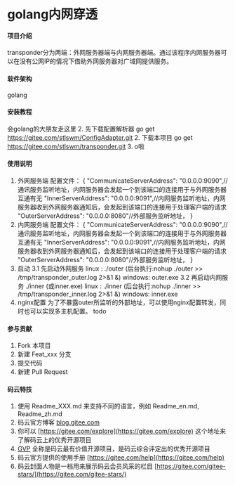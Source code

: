 # golang内网穿透

#### 项目介绍
transponder分为两端：外网服务器端与内网服务器端。通过该程序内网服务器可以在没有公网IP的情况下借助外网服务器对广域网提供服务。

#### 软件架构
golang


#### 安装教程

会golang的大朋友走这里
2. 先下载配置解析器 
go get https://gitee.com/stlswm/ConfigAdapter.git
2. 下载本项目
go get https://gitee.com/stlswm/transponder.git
3. o啦

#### 使用说明

1. 外网服务端
    配置文件：
    {
        "CommunicateServerAddress": "0.0.0.0:9090",//通讯服务监听地址，内网服务器会发起一个到该端口的连接用于与外网服务器互通有无
        "InnerServerAddress": "0.0.0.0:9091",//内网服务监听地址，内网服务器收到外网服务器通知后，会发起到该端口的连接用于处理客户端的请求
        "OuterServerAddress": "0.0.0.0:8080"//外部服务监听地址，
    }
2. 内网服务端
    配置文件：
    {
        "CommunicateServerAddress": "0.0.0.0:9090",//通讯服务监听地址，内网服务器会发起一个到该端口的连接用于与外网服务器互通有无
        "InnerServerAddress": "0.0.0.0:9091",//内网服务监听地址，内网服务器收到外网服务器通知后，会发起到该端口的连接用于处理客户端的请求
        "OuterServerAddress": "0.0.0.0:8080"//外部服务监听地址，
    }
3. 启动
   3.1 先启动外网服务 
        linux : ./outer (后台执行:nohup ./outer >> /tmp/transponder_outer.log 2>&1 &)
        windows: outer.exe
   3.2 再启动内网服务 ./inner (或inner.exe)
        linux : ./inner (后台执行:nohup ./inner >> /tmp/transponder_inner.log 2>&1 &)
		windows: inner.exe
3. nginx配置
    为了不暴露outer所监听的外部地址，可以使用nginx配置转发，同时也可以实现多主机配置。
    todo

#### 参与贡献

1. Fork 本项目
2. 新建 Feat_xxx 分支
3. 提交代码
4. 新建 Pull Request


#### 码云特技

1. 使用 Readme\_XXX.md 来支持不同的语言，例如 Readme\_en.md, Readme\_zh.md
2. 码云官方博客 [blog.gitee.com](https://blog.gitee.com)
3. 你可以 [https://gitee.com/explore](https://gitee.com/explore) 这个地址来了解码云上的优秀开源项目
4. [GVP](https://gitee.com/gvp) 全称是码云最有价值开源项目，是码云综合评定出的优秀开源项目
5. 码云官方提供的使用手册 [https://gitee.com/help](https://gitee.com/help)
6. 码云封面人物是一档用来展示码云会员风采的栏目 [https://gitee.com/gitee-stars/](https://gitee.com/gitee-stars/)
